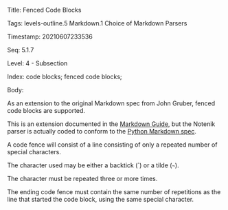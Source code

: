 Title:  Fenced Code Blocks

Tags:   levels-outline.5 Markdown.1 Choice of Markdown Parsers

Timestamp: 20210607233536

Seq:    5.1.7

Level:  4 - Subsection

Index:  code blocks; fenced code blocks; 

Body: 

As an extension to the original Markdown spec from John Gruber, fenced code blocks are supported.  

This is an extension documented in the [Markdown Guide](https://www.markdownguide.org/extended-syntax/), but the Notenik parser is actually coded to conform to the [Python Markdown spec](https://python-markdown.github.io/extensions/fenced_code_blocks/).

A code fence will consist of a line consisting of only a repeated number of special characters. 

The character used may be either a backtick (\`) or a tilde (`~`). 

The character must be repeated three or more times. 

The ending code fence must contain the same number of repetitions as the line that started the code block, using the same special character.
